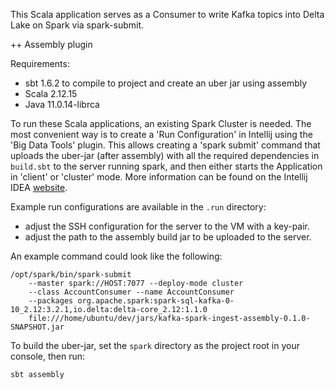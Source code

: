 This Scala application serves as a Consumer to write Kafka topics into Delta Lake on Spark via spark-submit.

++ Assembly plugin

Requirements:
- sbt 1.6.2 to compile to project and create an uber jar using assembly
- Scala 2.12.15
- Java 11.0.14-librca

To run these Scala applications, an existing Spark Cluster is needed. The most convenient way is to
create a 'Run Configuration' in Intellij using the 'Big Data Tools' plugin. This allows creating a 'spark submit'
command that uploads the uber-jar (after assembly) with all the required dependencies in `build.sbt` to the server running spark, and
then either starts the Application in 'client' or 'cluster' mode. More information can be found
on the Intellij IDEA [website](https://www.jetbrains.com/help/idea/big-data-tools-spark-submit.html).

Example run configurations are available in the ```.run``` directory:
- adjust the SSH configuration for the server to the VM with a key-pair.
- adjust the path to the assembly build jar to be uploaded to the server.

An example command could look like the following:

```
/opt/spark/bin/spark-submit  
    --master spark://HOST:7077 --deploy-mode cluster  
    --class AccountConsumer --name AccountConsumer  
    --packages org.apache.spark:spark-sql-kafka-0-10_2.12:3.2.1,io.delta:delta-core_2.12:1.1.0  
    file:///home/ubuntu/dev/jars/kafka-spark-ingest-assembly-0.1.0-SNAPSHOT.jar
 ```

To build the uber-jar, set the ```spark``` directory as the project root in your console, then run:

```
sbt assembly
```
